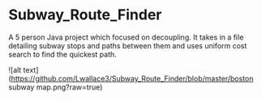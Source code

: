 # Subway_Route_Finder
A 5 person Java project which focused on decoupling. It takes in a file detailing subway stops and paths between them and uses uniform cost search to find the quickest path.

![alt text](https://github.com/Lwallace3/Subway_Route_Finder/blob/master/boston subway map.png?raw=true)
